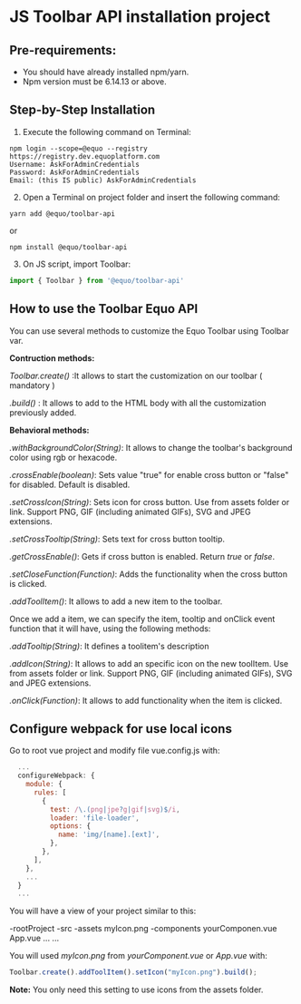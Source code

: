 # JS Toolbar API installation project

## Pre-requirements:
- You should have already installed npm/yarn.
- Npm version must be 6.14.13 or above.

## Step-by-Step Installation


1.  Execute the following command on Terminal:

```
npm login --scope=@equo --registry https://registry.dev.equoplatform.com
Username: AskForAdminCredentials
Password: AskForAdminCredentials
Email: (this IS public) AskForAdminCredentials
```

2. Open a Terminal on project folder and insert the following command:
   
```
yarn add @equo/toolbar-api 
``` 
or 
```
npm install @equo/toolbar-api
```

3. On JS script, import Toolbar:

```javascript
import { Toolbar } from '@equo/toolbar-api'
```

## How to use the Toolbar Equo API
 You can use several methods to customize the Equo Toolbar using Toolbar var.

**Contruction methods:**

*Toolbar.create()* :It allows to start the customization on our toolbar ( mandatory )

*.build()* : It allows to add to the HTML body with all the customization previously added.

**Behavioral methods:**

*.withBackgroundColor(String)*: It allows to change the toolbar's background color using rgb or hexacode.

*.crossEnable(boolean)*: Sets value "true" for enable cross  button or "false" for disabled. Default is disabled.

*.setCrossIcon(String)*: Sets icon for cross button. Use from assets folder or link. Support PNG, GIF (including animated GIFs), SVG and JPEG extensions.

*.setCrossTooltip(String)*: Sets text for cross button tooltip.

*.getCrossEnable()*: Gets if cross button is enabled. Return *true* or *false*.

*.setCloseFunction(Function)*: Adds the functionality when the cross button is clicked.

*.addToolItem()*: It allows to add a new item to the toolbar.


Once we add a item, we can specify the item, tooltip and onClick event function that it will have, using the following methods:

*.addTooltip(String)*: It defines a toolitem's description

*.addIcon(String)*: It allows to add an specific icon on the new toolItem. Use from assets folder or link. Support PNG, GIF (including animated GIFs), SVG and JPEG extensions.

*.onClick(Function)*: It allows to add functionality when the item is clicked.


## Configure webpack for use local icons

Go to root vue project and modify file vue.config.js with:

  ```javascript
    ...
    configureWebpack: {
      module: {
        rules: [
          {
            test: /\.(png|jpe?g|gif|svg)$/i,
            loader: 'file-loader',
            options: {
              name: 'img/[name].[ext]',
            },
          },
        ],
      },
      ...
    }
    ...
  ```

You will have a view of your project similar to this:

  -rootProject
    -src
      -assets
        myIcon.png
      -components
        yourComponen.vue
      App.vue
      ...
    ...

You will used *myIcon.png* from *yourComponent.vue* or *App.vue* with:

  ```javascript
  Toolbar.create().addToolItem().setIcon("myIcon.png").build();
  ```

**Note:** You only need this setting to use icons from the assets folder.